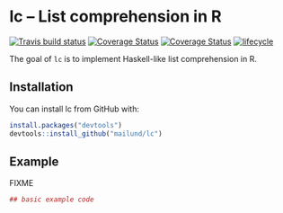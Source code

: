 
<!-- README.md is generated from README.Rmd. Please edit that file -->

# lc – List comprehension in R

[![Travis build
status](https://travis-ci.org/mailund/lc.svg?branch=master)](https://travis-ci.org/mailund/lc)
[![Coverage
Status](https://img.shields.io/codecov/c/github/mailund/lc/master.svg)](https://codecov.io/github/mailund/lc?branch=master)
[![Coverage
Status](https://coveralls.io/repos/github/mailund/lc/badge.svg?branch=master)](https://coveralls.io/github/mailund/lc?branch=master)
[![lifecycle](https://img.shields.io/badge/lifecycle-experimental-orange.svg)](https://www.tidyverse.org/lifecycle/#experimental)

The goal of `lc` is to implement Haskell-like list comprehension in R.

## Installation

You can install lc from GitHub with:

``` r
install.packages("devtools")
devtools::install_github("mailund/lc")
```

## Example

FIXME

``` r
## basic example code
```
